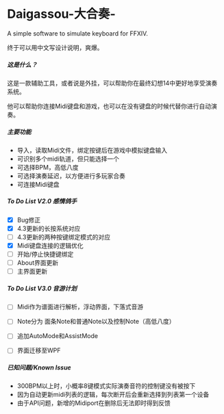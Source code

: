 # Daigassou-大合奏-
A simple software to simulate keyboard for FFXIV.

终于可以用中文写设计说明，爽爆。



##### 这是什么？

这是一款辅助工具，或者说是外挂，可以帮助你在最终幻想14中更好地享受演奏系统。

他可以帮助你连接Midi键盘和游戏，也可以在没有键盘的时候代替你进行自动演奏。

##### 主要功能

- 导入，读取Midi文件，绑定按键后在游戏中模拟键盘输入
- 可识别多个midi轨道，但只能选择一个
- 可选择BPM，高低八度
- 可选择演奏延迟，以方便进行多玩家合奏
- 可连接Midi键盘

##### To Do List V2.0 感情鸽手

- [x] Bug修正
- [x] 4.3更新的长按系统对应
- [ ] 4.3更新的两种按键绑定模式的对应
- [x] Midi键盘连接的逻辑优化
- [ ] 开始/停止快捷键绑定
- [ ] About界面更新
- [ ] 主界面更新

##### To Do List V3.0 音游计划

- [ ] Midi作为谱面进行解析，浮动界面，下落式音游
- [ ] Note分为 面条Note和普通Note以及控制Note（高低八度）
- [ ] 追加AutoMode和AssistMode
- [ ] 界面迁移至WPF



##### 已知问题/Known Issue

- 300BPM以上时，小概率8键模式实际演奏音符的控制键没有被按下
- 因为自动更新midi列表的逻辑，每次断开后会重新选择到列表第一个设备
- 由于API问题，新增的Midiport在删除后无法即时得到反馈

